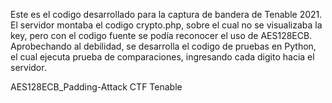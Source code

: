 Este es el codigo desarrollado para la captura de bandera de Tenable 2021.
El servidor montaba el codigo crypto.php, sobre el cual no se visualizaba la key, pero con el codigo fuente se podía reconocer el uso de AES128ECB.
Aprobechando al debilidad, se desarrolla el codigo de pruebas en Python, el cual ejecuta prueba de comparaciones, ingresando cada digito hacia el servidor.

AES128ECB_Padding-Attack
CTF Tenable
